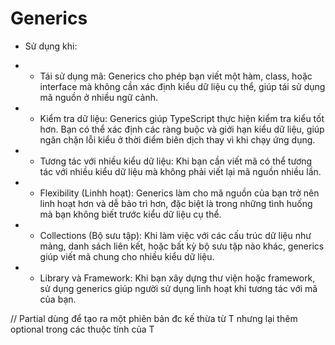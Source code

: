 # Generics

- Sử dụng khi:

- - Tái sử dụng mã: Generics cho phép bạn viết một hàm, class, hoặc interface mà không cần xác định kiểu dữ liệu cụ thể, giúp tái sử dụng mã nguồn ở nhiều ngữ cảnh.

- - Kiểm tra dữ liệu: Generics giúp TypeScript thực hiện kiểm tra kiểu tốt hơn. Bạn có thể xác định các ràng buộc và giới hạn kiểu dữ liệu, giúp ngăn chặn lỗi kiểu ở thời điểm biên dịch thay vì khi chạy ứng dụng.

- - Tương tác với nhiều kiểu dữ liệu: Khi bạn cần viết mã có thể tương tác với nhiều kiểu dữ liệu mà không phải viết lại mã nguồn nhiều lần.

- - Flexibility (Linhh hoạt): Generics làm cho mã nguồn của bạn trở nên linh hoạt hơn và dễ bảo trì hơn, đặc biệt là trong những tình huống mà bạn không biết trước kiểu dữ liệu cụ thể.

- - Collections (Bộ sưu tập): Khi làm việc với các cấu trúc dữ liệu như mảng, danh sách liên kết, hoặc bất kỳ bộ sưu tập nào khác, generics giúp viết mã chung cho nhiều kiểu dữ liệu.

- - Library và Framework: Khi bạn xây dựng thư viện hoặc framework, sử dụng generics giúp người sử dụng linh hoạt khi tương tác với mã của bạn.

// Partial<T> dùng để tạo ra một phiên bản đc kế thừa từ T nhưng lại thêm optional trong các thuộc tính của T
